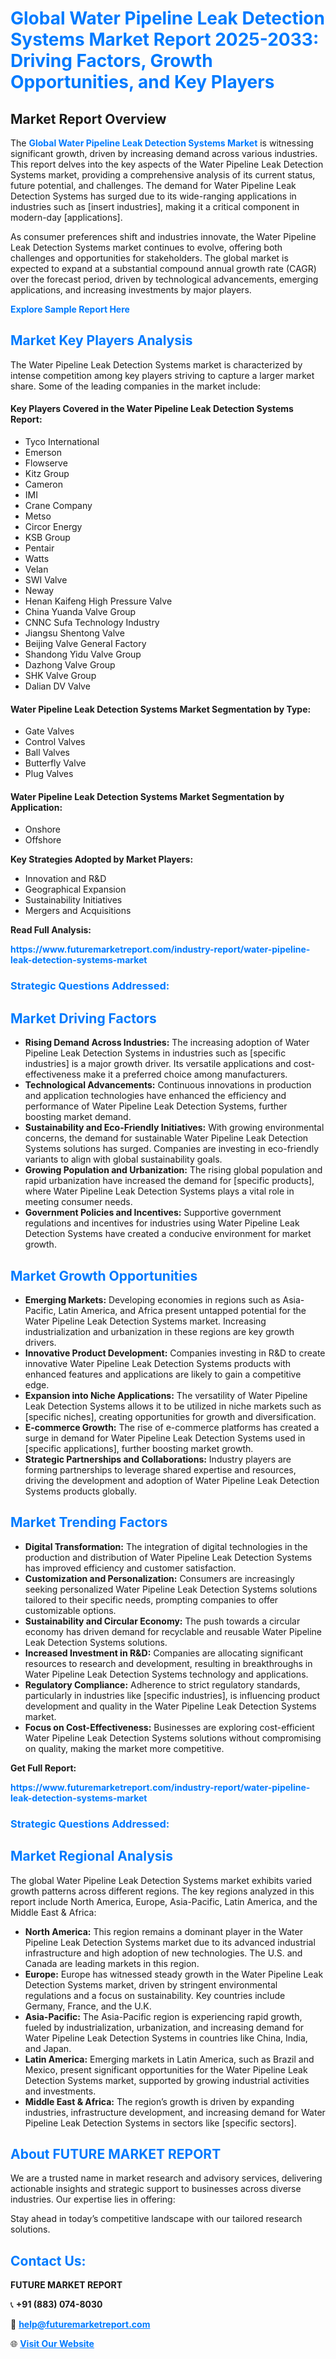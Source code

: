 <h1 style="color: #007BFF;">Global Water Pipeline Leak Detection Systems Market Report 2025-2033: Driving Factors, Growth Opportunities, and Key Players</h1>

<section id="overview">
<h2>Market Report Overview</h2>
<p>The <a href="https://www.futuremarketreport.com/industry-report/water-pipeline-leak-detection-systems-market" style="color: #007BFF; text-decoration: none;"><strong>Global Water Pipeline Leak Detection Systems Market</strong></a> is witnessing significant growth, driven by increasing demand across various industries. This report delves into the key aspects of the Water Pipeline Leak Detection Systems market, providing a comprehensive analysis of its current status, future potential, and challenges. The demand for Water Pipeline Leak Detection Systems has surged due to its wide-ranging applications in industries such as [insert industries], making it a critical component in modern-day [applications].</p>
<p>As consumer preferences shift and industries innovate, the Water Pipeline Leak Detection Systems market continues to evolve, offering both challenges and opportunities for stakeholders. The global market is expected to expand at a substantial compound annual growth rate (CAGR) over the forecast period, driven by technological advancements, emerging applications, and increasing investments by major players.</p>
</section>

<section id="overview">
<p><a href="https://www.futuremarketreport.com/request-sample/reportId=32936" style="color: #007BFF; text-decoration: none;"><strong>Explore Sample Report Here</strong></a></p>
</section>

<section id="key-players">
<h2 style="color: #007BFF;">Market Key Players Analysis</h2>
<p>The Water Pipeline Leak Detection Systems market is characterized by intense competition among key players striving to capture a larger market share. Some of the leading companies in the market include:</p>
<h4>Key Players Covered in the Water Pipeline Leak Detection Systems Report:</h4>
<ul><li>Tyco International</li><li>Emerson</li><li>Flowserve</li><li>Kitz Group</li><li>Cameron</li><li>IMI</li><li>Crane Company</li><li>Metso</li><li>Circor Energy</li><li>KSB Group</li><li>Pentair</li><li>Watts</li><li>Velan</li><li>SWI Valve</li><li>Neway</li><li>Henan Kaifeng High Pressure Valve</li><li>China Yuanda Valve Group</li><li>CNNC Sufa Technology Industry</li><li>Jiangsu Shentong Valve</li><li>Beijing Valve General Factory</li><li>Shandong Yidu Valve Group</li><li>Dazhong Valve Group</li><li>SHK Valve Group</li><li>Dalian DV Valve</li></ul>
<h4>Water Pipeline Leak Detection Systems Market Segmentation by Type:</h4>
<ul><li>Gate Valves</li><li>Control Valves</li><li>Ball Valves</li><li>Butterfly Valve</li><li>Plug Valves</li></ul>

<h4>Water Pipeline Leak Detection Systems Market Segmentation by Application:</h4>
<ul><li>Onshore</li><li>Offshore</li></ul>
<p><strong>Key Strategies Adopted by Market Players:</strong></p>
<ul>
<li>Innovation and R&D</li>
<li>Geographical Expansion</li>
<li>Sustainability Initiatives</li>
<li>Mergers and Acquisitions</li>
</ul>
</section>

<section>
<p><strong>Read Full Analysis: </strong></p><a href="https://www.futuremarketreport.com/industry-report/water-pipeline-leak-detection-systems-market" style="color: #007BFF; text-decoration: none;"><strong>https://www.futuremarketreport.com/industry-report/water-pipeline-leak-detection-systems-market</strong></a>
<h3 style="color: #007BFF;">Strategic Questions Addressed:</h3>
</section>

<section id="driving-factors">
<h2 style="color: #007BFF;">Market Driving Factors</h2>
<ul>
<li><strong>Rising Demand Across Industries:</strong> The increasing adoption of Water Pipeline Leak Detection Systems in industries such as [specific industries] is a major growth driver. Its versatile applications and cost-effectiveness make it a preferred choice among manufacturers.</li>
<li><strong>Technological Advancements:</strong> Continuous innovations in production and application technologies have enhanced the efficiency and performance of Water Pipeline Leak Detection Systems, further boosting market demand.</li>
<li><strong>Sustainability and Eco-Friendly Initiatives:</strong> With growing environmental concerns, the demand for sustainable Water Pipeline Leak Detection Systems solutions has surged. Companies are investing in eco-friendly variants to align with global sustainability goals.</li>
<li><strong>Growing Population and Urbanization:</strong> The rising global population and rapid urbanization have increased the demand for [specific products], where Water Pipeline Leak Detection Systems plays a vital role in meeting consumer needs.</li>
<li><strong>Government Policies and Incentives:</strong> Supportive government regulations and incentives for industries using Water Pipeline Leak Detection Systems have created a conducive environment for market growth.</li>
</ul>
</section>

<section id="growth-opportunities">
<h2 style="color: #007BFF;">Market Growth Opportunities</h2>
<ul>
<li><strong>Emerging Markets:</strong> Developing economies in regions such as Asia-Pacific, Latin America, and Africa present untapped potential for the Water Pipeline Leak Detection Systems market. Increasing industrialization and urbanization in these regions are key growth drivers.</li>
<li><strong>Innovative Product Development:</strong> Companies investing in R&D to create innovative Water Pipeline Leak Detection Systems products with enhanced features and applications are likely to gain a competitive edge.</li>
<li><strong>Expansion into Niche Applications:</strong> The versatility of Water Pipeline Leak Detection Systems allows it to be utilized in niche markets such as [specific niches], creating opportunities for growth and diversification.</li>
<li><strong>E-commerce Growth:</strong> The rise of e-commerce platforms has created a surge in demand for Water Pipeline Leak Detection Systems used in [specific applications], further boosting market growth.</li>
<li><strong>Strategic Partnerships and Collaborations:</strong> Industry players are forming partnerships to leverage shared expertise and resources, driving the development and adoption of Water Pipeline Leak Detection Systems products globally.</li>
</ul>
</section>

<section id="trending-factors">
<h2 style="color: #007BFF;">Market Trending Factors</h2>
<ul>
<li><strong>Digital Transformation:</strong> The integration of digital technologies in the production and distribution of Water Pipeline Leak Detection Systems has improved efficiency and customer satisfaction.</li>
<li><strong>Customization and Personalization:</strong> Consumers are increasingly seeking personalized Water Pipeline Leak Detection Systems solutions tailored to their specific needs, prompting companies to offer customizable options.</li>
<li><strong>Sustainability and Circular Economy:</strong> The push towards a circular economy has driven demand for recyclable and reusable Water Pipeline Leak Detection Systems solutions.</li>
<li><strong>Increased Investment in R&D:</strong> Companies are allocating significant resources to research and development, resulting in breakthroughs in Water Pipeline Leak Detection Systems technology and applications.</li>
<li><strong>Regulatory Compliance:</strong> Adherence to strict regulatory standards, particularly in industries like [specific industries], is influencing product development and quality in the Water Pipeline Leak Detection Systems market.</li>
<li><strong>Focus on Cost-Effectiveness:</strong> Businesses are exploring cost-efficient Water Pipeline Leak Detection Systems solutions without compromising on quality, making the market more competitive.</li>
</ul>
</section>

<section>
<p><strong>Get Full Report: </strong></p><a href="https://www.futuremarketreport.com/industry-report/water-pipeline-leak-detection-systems-market" style="color: #007BFF; text-decoration: none;"><strong>https://www.futuremarketreport.com/industry-report/water-pipeline-leak-detection-systems-market</strong></a>
<h3 style="color: #007BFF;">Strategic Questions Addressed:</h3>
</section>


<section id="regional-analysis">
<h2 style="color: #007BFF;">Market Regional Analysis</h2>
<p>The global Water Pipeline Leak Detection Systems market exhibits varied growth patterns across different regions. The key regions analyzed in this report include North America, Europe, Asia-Pacific, Latin America, and the Middle East & Africa:</p>
<ul>
<li><strong>North America:</strong> This region remains a dominant player in the Water Pipeline Leak Detection Systems market due to its advanced industrial infrastructure and high adoption of new technologies. The U.S. and Canada are leading markets in this region.</li>
<li><strong>Europe:</strong> Europe has witnessed steady growth in the Water Pipeline Leak Detection Systems market, driven by stringent environmental regulations and a focus on sustainability. Key countries include Germany, France, and the U.K.</li>
<li><strong>Asia-Pacific:</strong> The Asia-Pacific region is experiencing rapid growth, fueled by industrialization, urbanization, and increasing demand for Water Pipeline Leak Detection Systems in countries like China, India, and Japan.</li>
<li><strong>Latin America:</strong> Emerging markets in Latin America, such as Brazil and Mexico, present significant opportunities for the Water Pipeline Leak Detection Systems market, supported by growing industrial activities and investments.</li>
<li><strong>Middle East & Africa:</strong> The region’s growth is driven by expanding industries, infrastructure development, and increasing demand for Water Pipeline Leak Detection Systems in sectors like [specific sectors].</li>
</ul>
</section>

<footer>
<h2 style="color: #007BFF;">About FUTURE MARKET REPORT</h2>
<p>We are a trusted name in market research and advisory services, delivering actionable insights and strategic support to businesses across diverse industries. Our expertise lies in offering:</p>

<p>Stay ahead in today’s competitive landscape with our tailored research solutions.</p>

<h2 style="color: #007BFF;">Contact Us:</h2>
<p><strong>FUTURE MARKET REPORT</strong></p>
<p>📞 <strong>+91 (883) 074-8030</strong></p>
<p>📧 <strong><a href="mailto:help@futuremarketreport.com" style="color: #007BFF;">help@futuremarketreport.com</a></strong></p>
<p>🌐 <strong><a href="https://www.futuremarketreport.com/" style="color: #007BFF;">Visit Our Website</a></strong></p>
</footer>